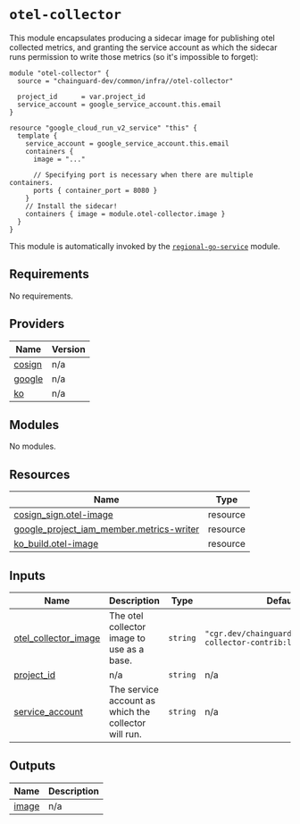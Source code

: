 # `otel-collector`

This module encapsulates producing a sidecar image for publishing otel collected
metrics, and granting the service account as which the sidecar runs permission
to write those metrics (so it's impossible to forget):

```
module "otel-collector" {
  source = "chainguard-dev/common/infra//otel-collector"

  project_id      = var.project_id
  service_account = google_service_account.this.email
}

resource "google_cloud_run_v2_service" "this" {
  template {
    service_account = google_service_account.this.email
    containers {
      image = "..."

      // Specifying port is necessary when there are multiple containers.
      ports { container_port = 8080 }
    }
    // Install the sidecar!
    containers { image = module.otel-collector.image }
  }
}
```

This module is automatically invoked by the
[`regional-go-service`](../regional-go-service/README.md) module.

<!-- BEGIN_TF_DOCS -->
## Requirements

No requirements.

## Providers

| Name | Version |
|------|---------|
| <a name="provider_cosign"></a> [cosign](#provider\_cosign) | n/a |
| <a name="provider_google"></a> [google](#provider\_google) | n/a |
| <a name="provider_ko"></a> [ko](#provider\_ko) | n/a |

## Modules

No modules.

## Resources

| Name | Type |
|------|------|
| [cosign_sign.otel-image](https://registry.terraform.io/providers/chainguard-dev/cosign/latest/docs/resources/sign) | resource |
| [google_project_iam_member.metrics-writer](https://registry.terraform.io/providers/hashicorp/google/latest/docs/resources/project_iam_member) | resource |
| [ko_build.otel-image](https://registry.terraform.io/providers/ko-build/ko/latest/docs/resources/build) | resource |

## Inputs

| Name | Description | Type | Default | Required |
|------|-------------|------|---------|:--------:|
| <a name="input_otel_collector_image"></a> [otel\_collector\_image](#input\_otel\_collector\_image) | The otel collector image to use as a base. | `string` | `"cgr.dev/chainguard/opentelemetry-collector-contrib:latest"` | no |
| <a name="input_project_id"></a> [project\_id](#input\_project\_id) | n/a | `string` | n/a | yes |
| <a name="input_service_account"></a> [service\_account](#input\_service\_account) | The service account as which the collector will run. | `string` | n/a | yes |

## Outputs

| Name | Description |
|------|-------------|
| <a name="output_image"></a> [image](#output\_image) | n/a |
<!-- END_TF_DOCS -->
